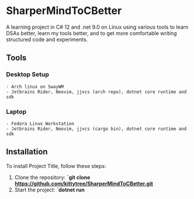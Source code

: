 # **SharperMindToCBetter**

A learning project in C# 12 and .net 9.0 on Linux using various tools to learn DSAs better, learn my tools better, and to get more comfortable writing structured code and experiments.

## **Tools**
### **Desktop Setup**
    - Arch linux on SwayWM
    - Jetbrains Rider, Neovim, jjvcs (arch repo), dotnet core runtime and sdk
### **Laptop**
    - Fedora Linux Workstation
    - Jetbrains Rider, Neovim, jjvcs (cargo bin), dotnet core runtime and sdk

## **Installation**

To install Project Title, follow these steps:

1. Clone the repository: **`git clone https://github.com/kittytree/SharperMindToCBetter.git**
2. Start the project: **`dotnet run**

